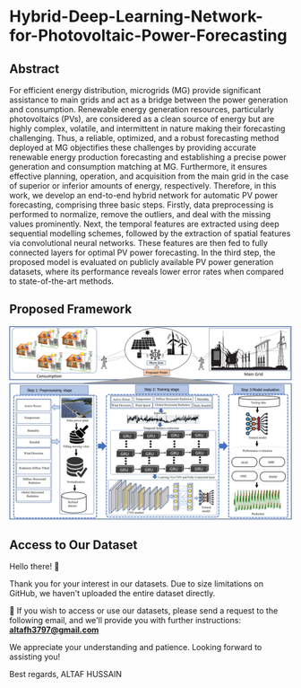 # Hybrid-Deep-Learning-Network-for-Photovoltaic-Power-Forecasting
## Abstract
For efficient energy distribution, microgrids (MG) provide significant assistance to main grids and act as a bridge between the power generation and consumption. Renewable energy generation resources, particularly photovoltaics (PVs), are considered as a clean source of energy but are highly complex, volatile, and intermittent in nature making their forecasting challenging. Thus, a reliable, optimized, and a robust forecasting method deployed at MG objectifies these challenges by providing accurate renewable energy production forecasting and establishing a precise power generation and consumption matching at MG. Furthermore, it ensures effective planning, operation, and acquisition from the main grid in the case of superior or inferior amounts of energy, respectively. Therefore, in this work, we develop an end-to-end hybrid network for automatic PV power forecasting, comprising three basic steps. Firstly, data preprocessing is performed to normalize, remove the outliers, and deal with the missing values prominently. Next, the temporal features are extracted using deep sequential modelling schemes, followed by the extraction of spatial features via convolutional neural networks. These features are then fed to fully connected layers for optimal PV power forecasting. In the third step, the proposed model is evaluated on publicly available PV power generation datasets, where its performance reveals lower error rates when compared to state-of-the-art methods.
## Proposed Framework 
![Image 1 Description](Results/Framework.png)
## Access to Our Dataset

Hello there! :wave:

Thank you for your interest in our datasets. Due to size limitations on GitHub, we haven't uploaded the entire dataset directly. 

:email: If you wish to access or use our datasets, please send a request to the following email, and we'll provide you with further instructions:
**altafh3797@gmail.com**

We appreciate your understanding and patience. Looking forward to assisting you!

Best regards,
ALTAF HUSSAIN

